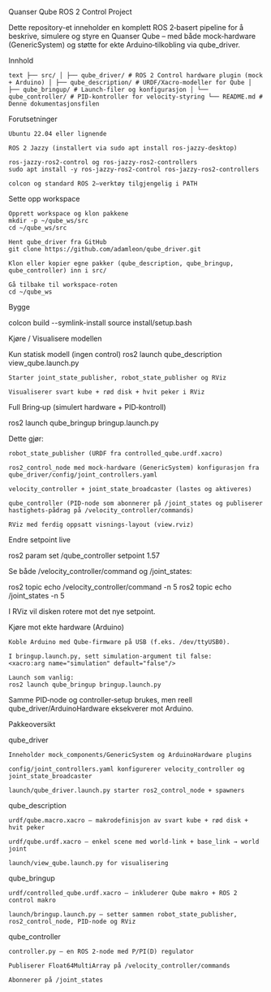 Quanser Qube ROS 2 Control Project

Dette repository-et inneholder en komplett ROS 2‑basert pipeline for å beskrive, simulere og styre en Quanser Qube – med både mock‑hardware (GenericSystem) og støtte for ekte Arduino‑tilkobling via qube_driver.

Innhold

```text ├── src/ │ ├── qube_driver/ # ROS 2 Control hardware plugin (mock + Arduino) │ ├── qube_description/ # URDF/Xacro-modeller for Qube │ ├── qube_bringup/ # Launch-filer og konfigurasjon │ └── qube_controller/ # PID-kontroller for velocity-styring └── README.md # Denne dokumentasjonsfilen ```


Forutsetninger

    Ubuntu 22.04 eller lignende

    ROS 2 Jazzy (installert via sudo apt install ros-jazzy-desktop)

    ros-jazzy-ros2-control og ros-jazzy-ros2-controllers
    sudo apt install -y ros-jazzy-ros2-control ros-jazzy-ros2-controllers

    colcon og standard ROS 2–verktøy tilgjengelig i PATH

Sette opp workspace

    Opprett workspace og klon pakkene
    mkdir -p ~/qube_ws/src
    cd ~/qube_ws/src

    Hent qube_driver fra GitHub
    git clone https://github.com/adamleon/qube_driver.git

    Klon eller kopier egne pakker (qube_description, qube_bringup, qube_controller) inn i src/

    Gå tilbake til workspace-roten
    cd ~/qube_ws

Bygge

colcon build --symlink-install
source install/setup.bash

Kjøre / Visualisere modellen

Kun statisk modell (ingen control) ros2 launch qube_description view_qube.launch.py

    Starter joint_state_publisher, robot_state_publisher og RViz

    Visualiserer svart kube + rød disk + hvit peker i RViz

Full Bring‑up (simulert hardware + PID‑kontroll)

ros2 launch qube_bringup bringup.launch.py

Dette gjør:

    robot_state_publisher (URDF fra controlled_qube.urdf.xacro)

    ros2_control_node med mock‑hardware (GenericSystem) konfigurasjon fra qube_driver/config/joint_controllers.yaml

    velocity_controller + joint_state_broadcaster (lastes og aktiveres)

    qube_controller (PID‑node som abonnerer på /joint_states og publiserer hastighets‑pådrag på /velocity_controller/commands)

    RViz med ferdig oppsatt visnings‑layout (view.rviz)

Endre setpoint live

ros2 param set /qube_controller setpoint 1.57

Se både /velocity_controller/command og /joint_states:

ros2 topic echo /velocity_controller/command -n 5
ros2 topic echo /joint_states -n 5

I RViz vil disken rotere mot det nye setpoint.

Kjøre mot ekte hardware (Arduino)

    Koble Arduino med Qube‑firmware på USB (f.eks. /dev/ttyUSB0).

    I bringup.launch.py, sett simulation-argument til false:
    <xacro:arg name="simulation" default="false"/>

    Launch som vanlig:
    ros2 launch qube_bringup bringup.launch.py

Samme PID‑node og controller‐setup brukes, men reell qube_driver/ArduinoHardware eksekverer mot Arduino.

Pakkeoversikt

qube_driver

    Inneholder mock_components/GenericSystem og ArduinoHardware plugins

    config/joint_controllers.yaml konfigurerer velocity_controller og joint_state_broadcaster

    launch/qube_driver.launch.py starter ros2_control_node + spawners

qube_description

    urdf/qube.macro.xacro – makrodefinisjon av svart kube + rød disk + hvit peker

    urdf/qube.urdf.xacro – enkel scene med world‑link + base_link → world joint

    launch/view_qube.launch.py for visualisering

qube_bringup

    urdf/controlled_qube.urdf.xacro – inkluderer Qube makro + ROS 2 control makro

    launch/bringup.launch.py – setter sammen robot_state_publisher, ros2_control_node, PID‑node og RViz

qube_controller

    controller.py – en ROS 2‑node med P/PI(D) regulator

    Publiserer Float64MultiArray på /velocity_controller/commands

    Abonnerer på /joint_states
